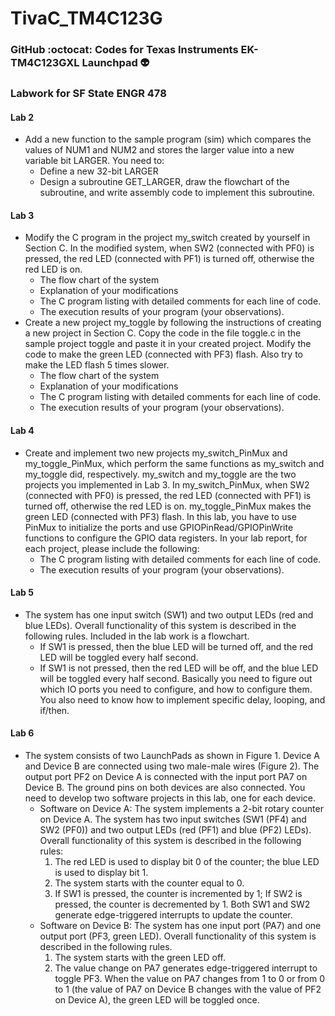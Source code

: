 # TivaC_TM4C123G
### GitHub :octocat: Codes for Texas Instruments EK-TM4C123GXL Launchpad :alien: ###

### Labwork for SF State ENGR 478 ###

#### Lab 2 ####
* Add a new function to the sample program (sim) which compares the values of NUM1 and NUM2 and stores the larger value into a new variable bit LARGER. You need to:
  * Define a new 32-bit LARGER
  * Design a subroutine GET_LARGER, draw the flowchart of the subroutine, and write assembly code to implement this subroutine.
  
#### Lab 3 ####
* Modify the C program in the project my_switch created by yourself in Section C. In the modified system, when SW2 (connected with PF0) is pressed, the red LED (connected with PF1) is turned off, otherwise the red LED is on.
  * The flow chart of the system 
  * Explanation of your modifications 
  * The C program listing with detailed comments for each line of code.  
  * The execution results of your program (your observations).
* Create a new project my_toggle by following the instructions of creating a new project in Section C. Copy the code in the file toggle.c in the sample project toggle and paste it in your created project. Modify the code to make the green LED (connected with PF3) flash. Also try to make the LED flash 5 times slower.
  * The flow chart of the system 
  * Explanation of your modifications 
  * The C program listing with detailed comments for each line of code.
  * The execution results of your program (your observations).

#### Lab 4 ####
* Create and implement two new projects my_switch_PinMux and my_toggle_PinMux, which perform the same functions as my_switch and my_toggle did, respectively. my_switch and my_toggle are the two projects you implemented in Lab 3. In my_switch_PinMux, when SW2 (connected with PF0) is pressed, the red LED (connected with PF1) is turned off, otherwise the red LED is on. my_toggle_PinMux makes the green LED (connected with PF3) flash. In this lab, you have to use PinMux to initialize the ports and use GPIOPinRead/GPIOPinWrite functions to configure the GPIO data registers. In your lab report, for each project, please include the following:
  * The C program listing with detailed comments for each line of code.
  * The execution results of your program (your observations).
  
#### Lab 5 ####
* The system has one input switch (SW1) and two output LEDs (red and blue LEDs). Overall functionality of this system is described in the following rules. Included in the lab work is a flowchart.
  * If SW1 is pressed, then the blue LED will be turned off, and the red LED will be toggled every half second. 
  * If SW1 is not pressed, then the red LED will be off, and the blue LED will be toggled every half second. Basically you need to figure out which IO ports you need to configure, and how to configure them. You also need to know how to implement specific delay, looping, and if/then.

#### Lab 6 ####
* The system consists of two LaunchPads as shown in Figure 1. Device A and Device B are connected using two male-male wires (Figure 2). The output port PF2 on Device A is connected with the input port PA7 on Device B. The ground pins on both devices are also connected. You need to develop two software projects in this lab, one for each device.
  * Software on Device A: The system implements a 2-bit rotary counter on Device A.
The system has two input switches (SW1 (PF4) and SW2 (PF0)) and two output LEDs
(red (PF1) and blue (PF2) LEDs). Overall functionality of this system is described in the
following rules:
     1) The red LED is used to display bit 0 of the counter; the blue LED is used to display bit 1.
     2) The system starts with the counter equal to 0.
     3) If SW1 is pressed, the counter is incremented by 1; If SW2 is pressed, the counter is decremented by 1. Both SW1 and SW2 generate edge-triggered interrupts to update the counter.
  * Software on Device B: The system has one input port (PA7) and one output port (PF3, green LED). Overall functionality of this system is described in the following rules. 
     1) The system starts with the green LED off. 
     2) The value change on PA7 generates edge-triggered interrupt to toggle PF3. When the value on PA7 changes from 1 to 0 or from 0 to 1 (the value of PA7 on Device B changes with the value of PF2 on Device A), the green LED will be toggled once.
